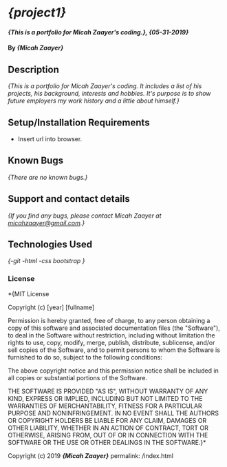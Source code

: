 # _{project1}_

#### _{This is a portfolio for Micah Zaayer's coding.}, {05-31-2019}_

#### By _**{Micah Zaayer}**_

## Description

_{This is a portfolio for Micah Zaayer's coding. It includes a list of his projects, his background, interests and hobbies. It's purpose is to show future employers my work history and a little about himself.}_

## Setup/Installation Requirements

* Insert url into browser.


## Known Bugs

_{There are no known bugs.}_

## Support and contact details

_{If you find any bugs, please contact Micah Zaayer at micahzaayer@gmail.com.}_

## Technologies Used

_{-git
  -html
  -css
  bootstrap
  }_

### License

*{MIT License

Copyright (c) [year] [fullname]

Permission is hereby granted, free of charge, to any person obtaining a copy
of this software and associated documentation files (the "Software"), to deal
in the Software without restriction, including without limitation the rights
to use, copy, modify, merge, publish, distribute, sublicense, and/or sell
copies of the Software, and to permit persons to whom the Software is
furnished to do so, subject to the following conditions:

The above copyright notice and this permission notice shall be included in all
copies or substantial portions of the Software.

THE SOFTWARE IS PROVIDED "AS IS", WITHOUT WARRANTY OF ANY KIND, EXPRESS OR
IMPLIED, INCLUDING BUT NOT LIMITED TO THE WARRANTIES OF MERCHANTABILITY,
FITNESS FOR A PARTICULAR PURPOSE AND NONINFRINGEMENT. IN NO EVENT SHALL THE
AUTHORS OR COPYRIGHT HOLDERS BE LIABLE FOR ANY CLAIM, DAMAGES OR OTHER
LIABILITY, WHETHER IN AN ACTION OF CONTRACT, TORT OR OTHERWISE, ARISING FROM,
OUT OF OR IN CONNECTION WITH THE SOFTWARE OR THE USE OR OTHER DEALINGS IN THE
SOFTWARE.}*

Copyright (c) 2019 **_{Micah Zaayer}_**
permalink: /index.html
